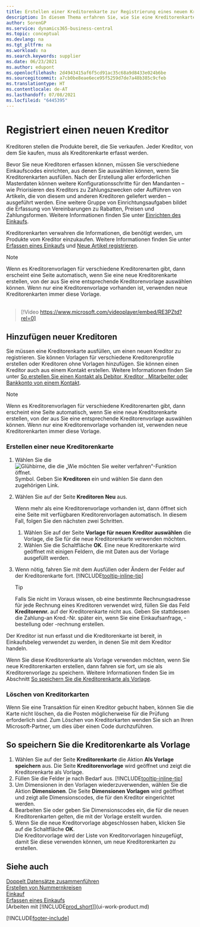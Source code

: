 ```yaml
---
title: Erstellen einer Kreditorenkarte zur Registrierung eines neuen Kreditors
description: In diesem Thema erfahren Sie, wie Sie eine Kreditorenkarte erstellen, um einen neuen Kreditor oder Lieferanten zu registrieren und Kreditorenkarten als Vorlage zu speichern.
author: SorenGP
ms.service: dynamics365-business-central
ms.topic: conceptual
ms.devlang: na
ms.tgt_pltfrm: na
ms.workload: na
ms.search.keywords: supplier
ms.date: 06/23/2021
ms.author: edupont
ms.openlocfilehash: 2d4943415af6f5cd91ac35c68a9d8433e024b6be
ms.sourcegitcommit: a7cb0be8eae6ece95f5259d7de7a48b385c9cfeb
ms.translationtype: HT
ms.contentlocale: de-AT
ms.lasthandoff: 07/08/2021
ms.locfileid: "6445395"
---
```

# <a name="register-new-vendors"></a>Registriert einen neuen Kreditor

Kreditoren stellen die Produkte bereit, die Sie verkaufen. Jeder Kreditor, von dem Sie kaufen, muss als Kreditorenkarte erfasst werden.

Bevor Sie neue Kreditoren erfassen können, müssen Sie verschiedene Einkaufscodes einrichten, aus denen Sie auswählen können, wenn Sie Kreditorenkarten ausfüllen. Nach der Erstellung aller erforderlichen Masterdaten können weitere Konfigurationsschritte für den Mandanten – wie Priorisieren des Kreditors zu Zahlungszwecken oder Aufführen von Artikeln, die von diesem und anderen Kreditoren geliefert werden – ausgeführt werden. Eine weitere Gruppe von Einrichtungsaufgaben bildet die Erfassung von Vereinbarungen zu Rabatten, Preisen und Zahlungsformen. Weitere Informationen finden Sie unter [Einrichten des Einkaufs](purchasing-setup-purchasing.md).

Kreditorenkarten verwahren die Informationen, die benötigt werden, um Produkte vom Kreditor einzukaufen. Weitere Informationen finden Sie unter [Erfassen eines Einkaufs](purchasing-how-record-purchases.md) und [Neue Artikel registrieren](inventory-how-register-new-items.md).

> [!NOTE]  
> Wenn es Kreditorenvorlagen für verschiedene Kreditorenarten gibt, dann erscheint eine Seite automatisch, wenn Sie eine neue Kreditorenkarte erstellen, von der aus Sie eine entsprechende Kreditorenvorlage auswählen können. Wenn nur eine Kreditorenvorlage vorhanden ist, verwenden neue Kreditorenkarten immer diese Vorlage.
<br><br>  

> [!Video https://www.microsoft.com/videoplayer/embed/RE3PZtd?rel=0]

## <a name="adding-new-vendors"></a>Hinzufügen neuer Kreditoren

Sie müssen eine Kreditorenkarte ausfüllen, um einen neuen Kreditor zu registrieren. Sie können Vorlagen für verschiedene Kreditorenprofile erstellen oder Kreditoren ohne Vorlagen hinzufügen. Sie können einen Kreditor auch aus einem Kontakt erstellen. Weitere Informationen finden Sie unter [So erstellen Sie einen Kontakt als Debitor, Kreditor , Mitarbeiter oder Bankkonto von einem Kontakt](marketing-create-contact-companies.md#to-create-a-customer-vendor-employee-or-bank-account-from-a-contact).  

> [!NOTE]  
> Wenn es Kreditorenvorlagen für verschiedene Kreditorenarten gibt, dann erscheint eine Seite automatisch, wenn Sie eine neue Kreditorenkarte erstellen, von der aus Sie eine entsprechende Kreditorenvorlage auswählen können. Wenn nur eine Kreditorenvorlage vorhanden ist, verwenden neue Kreditorenkarten immer diese Vorlage.  

### <a name="to-create-a-new-vendor-card"></a>Erstellen einer neue Kreditorenkarte

1. Wählen Sie die ![Glühbirne, die die „Wie möchten Sie weiter verfahren“-Funktion öffnet.](media/ui-search/search_small.png "Tell Me-Funktion") Symbol. Geben Sie **Kreditoren** ein und wählen Sie dann den zugehörigen Link.  
2. Wählen Sie auf der Seite **Kreditoren** **Neu** aus.

    Wenn mehr als eine Kreditorenvorlage vorhanden ist, dann öffnet sich eine Seite mit verfügbaren Kreditorenvorlagen automatisch. In diesem Fall, folgen Sie den nächsten zwei Schritten.
    1. Wählen Sie auf der Seite **Vorlage für neuen Kreditor auswählen** die Vorlage, die Sie für die neue Kreditorenkarte verwenden möchten.
    2. Wählen Sie die Schaltfläche **OK**. Eine neue Kreditorenkarte wird geöffnet mit einigen Feldern, die mit Daten aus der Vorlage ausgefüllt werden.
3. Wenn nötig, fahren Sie mit dem Ausfüllen oder Ändern der Felder auf der Kreditorenkarte fort. [!INCLUDE[tooltip-inline-tip](includes/tooltip-inline-tip_md.md)]

    > [!TIP]  
    > Falls Sie nicht im Voraus wissen, ob eine bestimmte Rechnungsadresse für jede Rechnung eines Kreditoren verwendet wird, füllen Sie das Feld **Kreditorennr.** auf der Kreditorenkarte nicht aus. Geben Sie stattdessen die Zahlung-an Kred.-Nr. später ein, wenn Sie eine Einkaufsanfrage, -bestellung oder -rechnung erstellen.

Der Kreditor ist nun erfasst und die Kreditorenkarte ist bereit, in Einkaufsbeleg verwendet zu werden, in denen Sie mit dem Kreditor handeln.

Wenn Sie diese Kreditorenkarte als Vorlage verwenden möchten, wenn Sie neue Kreditorenkarten erstellen, dann fahren sie fort, um sie als Kreditorenvorlage zu speichern. Weitere Informationen finden Sie im Abschnitt [So speichern Sie die Kreditorenkarte als Vorlage](#to-save-the-vendor-card-as-a-template).

### <a name="deleting-vendor-cards"></a>Löschen von Kreditorkarten

Wenn Sie eine Transaktion für einen Kreditor gebucht haben, können Sie die Karte nicht löschen, da die Posten möglicherweise für die Prüfung erforderlich sind. Zum Löschen von Kreditorkarten wenden Sie sich an Ihren Microsoft-Partner, um dies über einen Code durchzuführen.

## <a name="to-save-the-vendor-card-as-a-template"></a>So speichern Sie die Kreditorenkarte als Vorlage

1. Wählen Sie auf der Seite **Kreditorenkarte** die Aktion **Als Vorlage speichern** aus. Die Seite **Kreditorenvorlage** wird geöffnet und zeigt die Kreditorenkarte als Vorlage.
2. Füllen Sie die Felder je nach Bedarf aus. [!INCLUDE[tooltip-inline-tip](includes/tooltip-inline-tip_md.md)]
3. Um Dimensionen in den Vorlagen wiederzuverwenden, wählen Sie die Aktion **Dimensionen**. Die Seite **Dimensionen Vorlagen** wird geöffnet und zeigt alle Dimensionscodes, die für den Kreditor eingerichtet werden.
4. Bearbeiten Sie oder geben Sie Dimensionscodes ein, die für die neuen Kreditorenkarten gelten, die mit der Vorlage erstellt wurden.
5. Wenn Sie die neue Kreditorvorlage abgeschlossen haben, klicken Sie auf die Schaltfläche **OK**.  
   Die Kreditorvorlage wird der Liste von Kreditorvorlagen hinzugefügt, damit Sie diese verwenden können, um neue Kreditorenkarten zu erstellen.

## <a name="see-also"></a>Siehe auch

[Doppelt Datensätze zusammenführen](sales-how-merge-duplicate-records.md)  
[Erstellen von Nummernkreisen](ui-create-number-series.md)  
[Einkauf](purchasing-manage-purchasing.md)  
[Erfassen eines Einkaufs](purchasing-how-record-purchases.md)  
[Arbeiten mit [!INCLUDE[prod_short](includes/prod_short.md)]](ui-work-product.md)  

[!INCLUDE[footer-include](includes/footer-banner.md)]